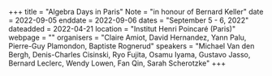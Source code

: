 +++
title = "Algebra Days in Paris"
Note = "in honour of Bernard Keller"
date = 2022-09-05
enddate = 2022-09-06
dates = "September 5 - 6, 2022"
dateadded = 2022-04-21
location = "Institut Henri Poincaré (Paris)"
webpage = ""
organisers = "Claire Amiot, David Hernandez, Yann Palu, Pierre-Guy Plamondon, Baptiste Rognerud"
speakers = "Michael Van den Bergh, Denis-Charles Cisinski, Ryo Fujita, Osamu Iyama, Gustavo Jasso, Bernard Leclerc, Wendy Lowen, Fan Qin, Sarah Scherotzke"
+++
